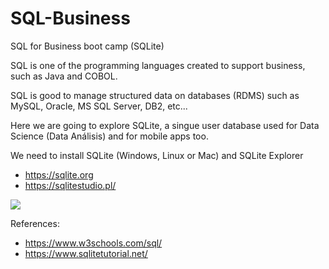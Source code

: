 # SQL-Business
SQL for Business boot camp (SQLite)

SQL is one of the programming languages created to support business, such as Java and COBOL.

SQL is good to manage structured data on databases (RDMS) such as MySQL, Oracle, MS SQL Server, DB2, etc...

Here we are going to explore SQLite, a singue user database used for Data Science (Data Análisis) and for mobile apps too.

We need to install SQLite (Windows, Linux or Mac) and SQLite Explorer

- https://sqlite.org
- https://sqlitestudio.pl/

<img src="https://www.sqlitetutorial.net/wp-content/uploads/2015/11/sqlite-sample-database-color.jpg">

References:
- https://www.w3schools.com/sql/
- https://www.sqlitetutorial.net/
